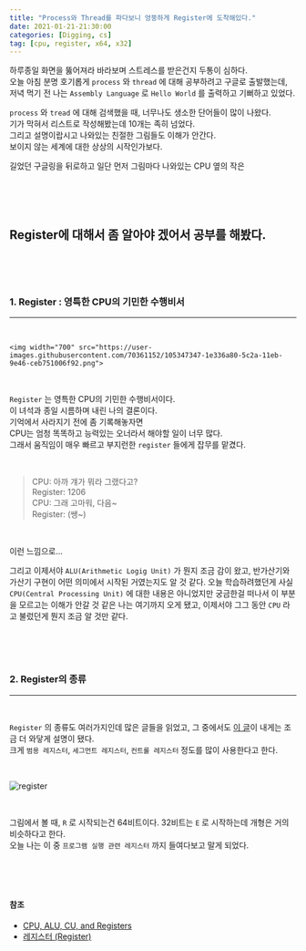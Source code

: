 ```yaml
---
title: "Process와 Thread를 파다보니 엉뚱하게 Register에 도착해있다."
date: 2021-01-21-21:30:00
categories: [Digging, cs]
tag: [cpu, register, x64, x32]
---
```


하루종일 화면을 뚫어져라 바라보며 스트레스를 받은건지 두통이 심하다.  
오늘 아침 분명 호기롭게 `process` 와 `thread` 에 대해 공부하려고 구글로 출발했는데,  
저녁 먹기 전 나는 `Assembly Language` 로 `Hello World` 를 출력하고 기뻐하고 있었다.

`process` 와 `tread` 에 대해 검색했을 때, 너무나도 생소한 단어들이 많이 나왔다.  
기가 막혀서 리스트로 작성해봤는데 10개는 족히 넘었다.  
그리고 설명이랍시고 나와있는 친절한 그림들도 이해가 안간다.  
보이지 않는 세계에 대한 상상의 시작인가보다.

길었던 구글링을 뒤로하고 일단 먼저 그림마다 나와있는 CPU 옆의 작은

<br>
<br>
<br>

## Register에 대해서 좀 알아야 겠어서 공부를 해봤다.

<br>
<br>
  <br>

### 1. Register : 영특한 CPU의 기민한 수행비서

---

   <br>

    <img width="700" src="https://user-images.githubusercontent.com/70361152/105347347-1e336a80-5c2a-11eb-9e46-ceb751006f92.png">

<br>

`Register` 는 영특한 CPU의 기민한 수행비서이다.  
 이 녀석과 종일 시름하며 내린 나의 결론이다.  
 기억에서 사라지기 전에 좀 기록해놓자면  
 CPU는 엄청 똑똑하고 능력있는 오너라서 해야할 일이 너무 많다.  
 그래서 움직임이 매우 빠르고 부지런한 `register` 들에게 잡무를 맡겼다.

 <br>

> CPU: 아까 걔가 뭐라 그랬다고?  
> Register: 1206  
> CPU: 그래 고마워, 다음~  
> Register: (쌩~)

<br>

이런 느낌으로...

그리고 이제서야 `ALU(Arithmetic Logig Unit)` 가 뭔지 조금 감이 왔고, 반가산기와 가산기 구현이 어떤 의미에서 시작된 거였는지도 알 것 같다.
오늘 학습하려했던게 사실 `CPU(Central Processing Unit)` 에 대한 내용은 아니었지만 궁금한걸 떠나서 이 부분을 모르고는 이해가 안갈 것 같은 나는 여기까지 오게 됐고, 이제서야 그그 동안 `CPU` 라고 불렀던게 뭔지 조금 알 것만 같다.

<br> <br> <br>

### 2. Register의 종류

---

<br>

`Register` 의 종류도 여러가지인데 많은 글들을 읽었고, 그 중에서도 [이 글](https://m.blog.naver.com/PostView.nhn?blogId=s2kiess&logNo=220228581865&proxyReferer=https:%2F%2Fwww.google.com%2F)이 내게는 조금 더 와닿게 설명이 됐다.  
 크게 `범용 레지스터`, `세그먼트 레지스터`, `컨트롤 레지스터` 정도를 많이 사용한다고 한다.

  <br>

![register](https://mblogthumb-phinf.pstatic.net/20150103_151/s2kiess_1420264467316YWbNJ_PNG/2015-01-03_14-52-04.png?type=w2)

<br>

그림에서 볼 때, `R` 로 시작되는건 64비트이다. 32비트는 `E` 로 시작하는데 개형은 거의 비슷하다고 한다.  
오늘 나는 이 중 `프로그램 실행 관련 레지스터` 까지 들여다보고 말게 되었다.

<br>
<br>
<br>

#### 참조

- [CPU, ALU, CU, and Registers](https://irisxzy.wordpress.com/2016/10/01/cpu-alu-cu-and-registers/)
- [레지스터 (Register)](https://m.blog.naver.com/PostView.nhn?blogId=s2kiess&logNo=220228581865&proxyReferer=https:%2F%2Fwww.google.com%2F)
